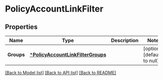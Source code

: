 # PolicyAccountLinkFilter

## Properties
Name | Type | Description | Notes
------------ | ------------- | ------------- | -------------
**Groups** | [***PolicyAccountLinkFilterGroups**](PolicyAccountLinkFilterGroups.md) |  | [optional] [default to null]

[[Back to Model list]](../README.md#documentation-for-models) [[Back to API list]](../README.md#documentation-for-api-endpoints) [[Back to README]](../README.md)

